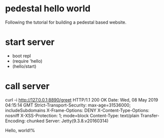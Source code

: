 # pedestal hello world

Following the tutorial for building a pedestal based website.

# start server

- boot repl
- (require 'hello)
- (hello/start)

# call server

curl -i http://127.0.0.1:8890/greet
HTTP/1.1 200 OK
Date: Wed, 08 May 2019 04:15:14 GMT
Strict-Transport-Security: max-age=31536000; includeSubdomains
X-Frame-Options: DENY
X-Content-Type-Options: nosniff
X-XSS-Protection: 1; mode=block
Content-Type: text/plain
Transfer-Encoding: chunked
Server: Jetty(9.3.8.v20160314)

Hello, world!% 
